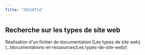 ```yaml
---
Title: "20210714"
---
```


## Recherche sur les types de site web
Réalisation d'un fichier de documentation
[Les types de site web](../documentations-et-ressources/Les types-de-site-web/)
